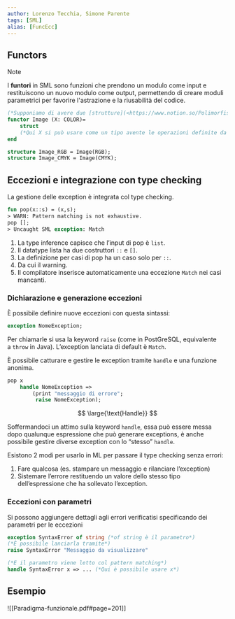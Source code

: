 ```yaml
---
author: Lorenzo Tecchia, Simone Parente
tags: [SML]
alias: [FuncEcc]
---
```


## Functors

>[!note] 
>I **funtori** in SML sono funzioni che prendono un modulo come input e restituiscono un nuovo modulo come output, permettendo di creare moduli parametrici per favorire l'astrazione e la riusabilità del codice.

```sml
(*Supponiamo di avere due [strutture](<https://www.notion.so/Polimorfismo-parametrico-Encapsulation-Structures-Functors-Exceptions-ec2a5220f7254f87862bf92dd375c848?pvs=21>) RGB e CMYK, entrambe implementano la signature COLOR*)
functor Image (X: COLOR)=
	struct
	(*Qui X si può usare come un tipo avente le operazioni definite da COLOR*)
end

structure Image_RGB = Image(RGB);
structure Image_CMYK = Image(CMYK);
```

## Eccezioni e integrazione con type checking
La gestione delle exception è integrata col type checking.
```sml
fun pop(x::s) = (x,s);
> WARN: Pattern matching is not exhaustive.
pop [];
> Uncaught SML exception: Match
```

1. La type inference capisce che l’input di pop è `list`.
2. Il datatype lista ha due costruttori `::` e `[]`.
3. La definizione per casi di pop ha un caso solo per `::`.
4. Da cui il warning.
5. Il compilatore inserisce automaticamente una eccezione `Match` nei casi mancanti.

### Dichiarazione e generazione eccezioni

È possibile definire nuove eccezioni con questa sintassi:
```sml
exception NomeException;
```

Per chiamarle si usa la keyword `raise` (come in PostGreSQL, equivalente a `throw` in Java). L’exception lanciata di default è `Match`.

È possibile catturare e gestire le exception tramite `handle` e una funzione anonima.

```sml
pop x
	handle NomeException =>
		(print "messaggio di errore";
		 raise NomeException);
```

$$ \large{\text{Handle}} $$

Soffermandoci un attimo sulla keyword `handle`, essa può essere messa dopo qualunque espressione che può generare exceptions, è anche possibile gestire diverse exception con lo “stesso” `handle`.

Esistono 2 modi per usarlo in ML per passare il type checking senza errori:

1. Fare qualcosa (es. stampare un messaggio e rilanciare l’exception)
2. Sistemare l’errore restituendo un valore dello stesso tipo dell’espressione che ha sollevato l’exception.

### Eccezioni con parametri

Si possono aggiungere dettagli agli errori verificatisi specificando dei parametri per le eccezioni

```sml
exception SyntaxError of string (*of string è il parametro*)
(*È possibile lanciarla tramite*)
raise SyntaxError "Messaggio da visualizzare"

(*E il parametro viene letto col pattern matching*)
handle SyntaxError x => ... (*Qui è possibile usare x*)
```

## Esempio
![[Paradigma-funzionale.pdf#page=201]]
